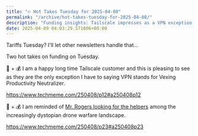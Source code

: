 ```yaml
---
title: "🔥 Hot Takes Tuesday for 2025-04-08"
permalink: "/archive/hot-takes-tuesday-for-2025-04-08/"
description: "Funding insights: Tailscale impresses as a VPN exception amid a tricky drone warfare landscape."
date: 2025-04-09 04:03:29.571006+00:00
---
```


<!-- buttondown-editor-mode: plaintext -->Tariffs Tuesday? I'll let other newsletters handle that...

Two hot takes on funding on Tuesday.

🛜 + 💰 I am a happy long time Tailscale customer and this is pleasing to see as they are the only exception I have to saying VPN stands for Vexing Productivity Neutralizer.

https://www.techmeme.com/250408/p12#a250408p12
 
🤖 + 💰 I am reminded of [Mr. Rogers looking for the helpers](https://www.youtube.com/watch?v=-LGHtc_D328) among the increasingly dystopian drone warfare landscape.

https://www.techmeme.com/250408/p23#a250408p23

